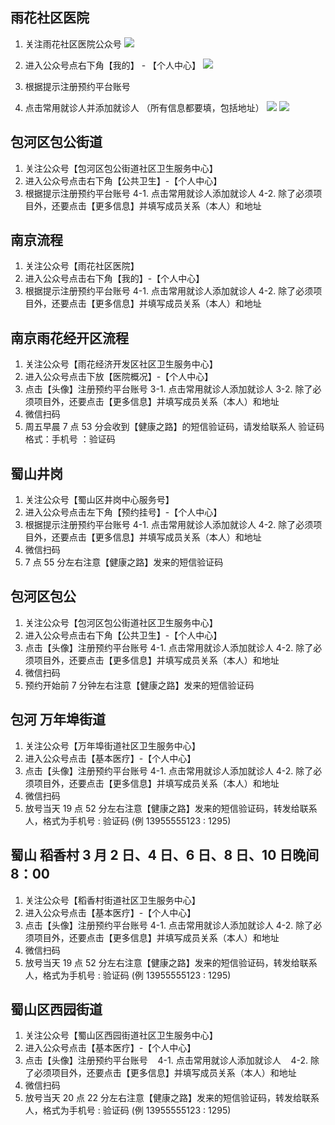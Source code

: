 ## 雨花社区医院

1. 关注雨花社区医院公众号
   ![](imgs/2022-11-25-22-52-08.png)

2. 进入公众号点右下角【我的】 - 【个人中心】
   ![](imgs/2022-11-25-22-53-49.png)
3. 根据提示注册预约平台账号
4. 点击常用就诊人并添加就诊人 （所有信息都要填，包括地址）
   ![](imgs/2022-11-25-22-55-59.png)
   ![](imgs/2022-11-25-22-56-56.png)

## 包河区包公街道

1. 关注公众号【包河区包公街道社区卫生服务中心】
2. 进入公众号点击右下角【公共卫生】-【个人中心】
3. 根据提示注册预约平台账号
   4-1. 点击常用就诊人添加就诊人
   4-2. 除了必须项目外，还要点击【更多信息】并填写成员关系（本人）和地址

## 南京流程

1. 关注公众号【雨花社区医院】
2. 进入公众号点击右下角【我的】-【个人中心】
3. 根据提示注册预约平台账号
   4-1. 点击常用就诊人添加就诊人
   4-2. 除了必须项目外，还要点击【更多信息】并填写成员关系（本人）和地址

## 南京雨花经开区流程

1. 关注公众号【雨花经济开发区社区卫生服务中心】
2. 进入公众号点击下放【医院概况】-【个人中心】
3. 点击【头像】注册预约平台账号
   3-1. 点击常用就诊人添加就诊人
   3-2. 除了必须项目外，还要点击【更多信息】并填写成员关系（本人）和地址
4. 微信扫码
5. 周五早晨 7 点 53 分会收到【健康之路】的短信验证码，请发给联系人
   验证码格式：手机号 ：验证码

## 蜀山井岗

1. 关注公众号【蜀山区井岗中心服务号】
2. 进入公众号点击左下角【预约挂号】-【个人中心】
3. 根据提示注册预约平台账号
   4-1. 点击常用就诊人添加就诊人
   4-2. 除了必须项目外，还要点击【更多信息】并填写成员关系（本人）和地址
4. 微信扫码
5. 7 点 55 分左右注意【健康之路】发来的短信验证码

## 包河区包公

1. 关注公众号【包河区包公街道社区卫生服务中心】
2. 进入公众号点击右下角【公共卫生】-【个人中心】
3. 点击【头像】注册预约平台账号
   4-1. 点击常用就诊人添加就诊人
   4-2. 除了必须项目外，还要点击【更多信息】并填写成员关系（本人）和地址
4. 微信扫码
5. 预约开始前 7 分钟左右注意【健康之路】发来的短信验证码

## 包河 万年埠街道

1. 关注公众号【万年埠街道社区卫生服务中心】
2. 进入公众号点击【基本医疗】-【个人中心】
3. 点击【头像】注册预约平台账号
   4-1. 点击常用就诊人添加就诊人
   4-2. 除了必须项目外，还要点击【更多信息】并填写成员关系（本人）和地址
4. 微信扫码
5. 放号当天 19 点 52 分左右注意【健康之路】发来的短信验证码，转发给联系人，格式为手机号 : 验证码 (例 13955555123 : 1295)

## 蜀山 稻香村 3 月 2 日、4 日、6 日、8 日、10 日晚间 8：00

1. 关注公众号【稻香村街道社区卫生服务中心】
2. 进入公众号点击【基本医疗】-【个人中心】
3. 点击【头像】注册预约平台账号
   4-1. 点击常用就诊人添加就诊人
   4-2. 除了必须项目外，还要点击【更多信息】并填写成员关系（本人）和地址
4. 微信扫码
5. 放号当天 19 点 52 分左右注意【健康之路】发来的短信验证码，转发给联系人，格式为手机号 : 验证码 (例 13955555123 : 1295)

## 蜀山区西园街道

1. 关注公众号【蜀山区西园街道社区卫生服务中心】
2. 进入公众号点击【基本医疗】-【个人中心】
3. 点击【头像】注册预约平台账号
      4-1. 点击常用就诊人添加就诊人
      4-2. 除了必须项目外，还要点击【更多信息】并填写成员关系（本人）和地址
4. 微信扫码
5. 放号当天 20 点 22 分左右注意【健康之路】发来的短信验证码，转发给联系人，格式为手机号 : 验证码 (例 13955555123 : 1295)
